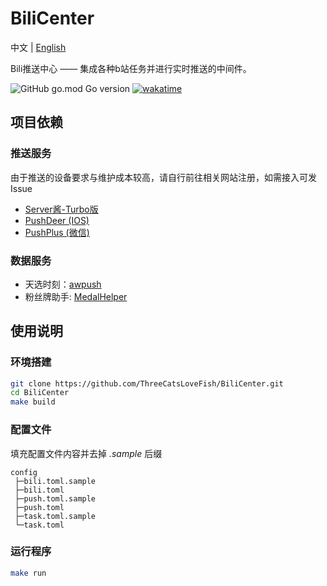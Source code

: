 # BiliCenter

中文 | [English](README-en.md)

Bili推送中心 —— 集成各种b站任务并进行实时推送的中间件。

![GitHub go.mod Go version](https://img.shields.io/github/go-mod/go-version/ThreeCatsLoveFish/SubCenter)
[![wakatime](https://wakatime.com/badge/github/ThreeCatsLoveFish/SubCenter.svg)](https://wakatime.com/badge/github/ThreeCatsLoveFish/SubCenter)

## 项目依赖

### 推送服务

由于推送的设备要求与维护成本较高，请自行前往相关网站注册，如需接入可发Issue

- [Server酱-Turbo版](https://sct.ftqq.com/)
- [PushDeer (IOS)](https://github.com/easychen/pushdeer)
- [PushPlus (微信)](https://www.pushplus.plus/)

### 数据服务

- 天选时刻：[awpush](https://github.com/andywang425/BLTH-server)
- 粉丝牌助手: [MedalHelper](https://github.com/ThreeCatsLoveFish/MedalHelper)

## 使用说明

### 环境搭建

```bash
git clone https://github.com/ThreeCatsLoveFish/BiliCenter.git
cd BiliCenter
make build
```

### 配置文件

填充配置文件内容并去掉 *.sample* 后缀

```
config
 ├─bili.toml.sample
 ├─bili.toml
 ├─push.toml.sample
 ├─push.toml
 ├─task.toml.sample
 └─task.toml
```

### 运行程序

```bash
make run
```
